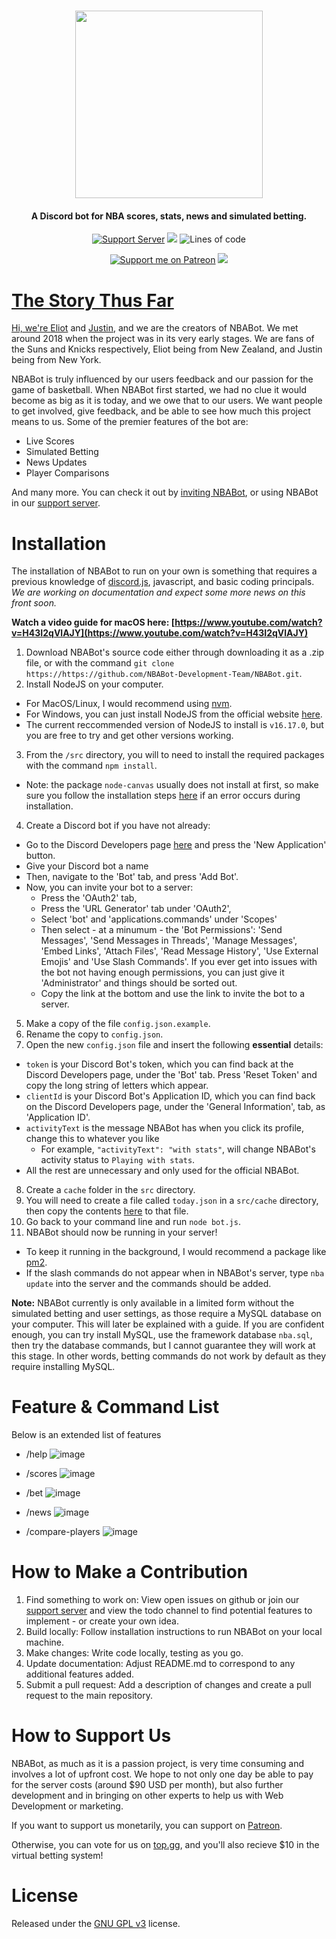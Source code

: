 <h1 align="center"><img src="https://i.imgur.com/mCr1gL0.png" width="300"></h1>

<h4 align="center">A Discord bot for NBA scores, stats, news and simulated betting.</h4>

<p align="center">
  <a href="https://discord.gg/njhVCmF"><img src="https://discordapp.com/api/guilds/547294716606021643/widget.png?style=shield" alt="Support Server"></a>
  <a href="https://top.gg/bot/544017840760422417"><img src="https://top.gg/api/widget/servers/544017840760422417.svg"></a>
  <img alt="Lines of code" src="https://img.shields.io/tokei/lines/github/eliotchignell/nbabot?&label=total%20lines">
</p>
<p align="center">
 <a href="https://patreon.com/nbabot"><img src="https://img.shields.io/endpoint.svg?url=https%3A%2F%2Fshieldsio-patreon.vercel.app%2Fapi%3Fusername%3Dnbabot%26type%3Dpatrons&style=flat" alt="Support me on Patreon" /></a>
  <a href="http://makeapullrequest.com">
    <img src="https://img.shields.io/badge/PRs-welcome-brightgreen.svg">
</p>

# The Story Thus Far
Hi, we're [Eliot](https://www.github.com/EliotChignell) and [Justin](https://www.github.com/freejstnalxndr), and we are the creators of NBABot. We met around 2018 when the project was in its very early stages. We are fans of the Suns and Knicks respectively, Eliot being from New Zealand, and Justin being from New York.

NBABot is truly influenced by our users feedback and our passion for the game of basketball. When NBABot first started, we had no clue it would become as big as it is today, and we owe that to our users. We want people to get involved, give feedback, and be able to see how much this project means to us.  Some of the premier features of the bot are:

 - Live Scores
 - Simulated Betting 
 - News Updates 
 - Player Comparisons

And many more. You can check it out by [inviting NBABot](https://discord.com/oauth2/authorize?client_id=544017840760422417&permissions=534723816512&scope=applications.commands%20bot), or using NBABot in our [support server](https://discord.gg/njhVCmF).

# Installation
The installation of NBABot to run on your own is something that requires a previous knowledge of [discord.js](https://discord.js.org/#/), javascript, and basic coding principals. *We are working on documentation and expect some more news on this front soon.*

__**Watch a video guide for macOS here: [https://www.youtube.com/watch?v=H43I2qVlAJY](https://www.youtube.com/watch?v=H43I2qVlAJY)**__

1. Download NBABot's source code either through downloading it as a .zip file, or with the command `git clone https://https://github.com/NBABot-Development-Team/NBABot.git`.
2. Install NodeJS on your computer.
- For MacOS/Linux, I would recommend using [nvm](https://github.com/nvm-sh/nvm).
- For Windows, you can just install NodeJS from the official website [here](https://nodejs.org/en/download/).
- The current reccommended version of NodeJS to install is `v16.17.0`, but you are free to try and get other versions working.
3. From the `/src` directory, you will to need to install the required packages with the command `npm install`.
- Note: the package `node-canvas` usually does not install at first, so make sure you follow the installation steps [here](https://github.com/Automattic/node-canvas) if an error occurs during installation.
4. Create a Discord bot if you have not already:
- Go to the Discord Developers page [here](http://discord.com/developers) and press the 'New Application' button.
- Give your Discord bot a name
- Then, navigate to the 'Bot' tab, and press 'Add Bot'.
- Now, you can invite your bot to a server:
  - Press the 'OAuth2' tab,
  - Press the 'URL Generator' tab under 'OAuth2',
  - Select 'bot' and 'applications.commands' under 'Scopes'
  - Then select - at a minumum - the 'Bot Permissions': 'Send Messages', 'Send Messages in Threads', 'Manage Messages', 'Embed Links', 'Attach Files', 'Read Message History', 'Use External Emojis' and 'Use Slash Commands'. If you ever get into issues with the bot not having enough permissions, you can just give it 'Administrator' and things should be sorted out.
  - Copy the link at the bottom and use the link to invite the bot to a server.
5. Make a copy of the file `config.json.example`.
6. Rename the copy to `config.json`.
7. Open the new `config.json` file and insert the following **essential** details:
- `token` is your Discord Bot's token, which you can find back at the Discord Developers page, under the 'Bot' tab. Press 'Reset Token' and copy the long string of letters which appear.
- `clientId` is your Discord Bot's Application ID, which you can find back on the Discord Developers page, under the 'General Information', tab, as 'Application ID'.
- `activityText` is the message NBABot has when you click its profile, change this to whatever you like
  - For example, `"activityText": "with stats"`, will change NBABot's activity status to `Playing with stats`.
- All the rest are unnecessary and only used for the official NBABot.
8. Create a `cache` folder in the `src` directory.
8. You will need to create a file called `today.json` in a `src/cache` directory, then copy the contents [here](http://data.nba.net/10s/prod/v2/today.json) to that file.
9. Go back to your command line and run `node bot.js`.
10. NBABot should now be running in your server!
- To keep it running in the background, I would recommend a package like [pm2](https://pm2.keymetrics.io).
- If the slash commands do not appear when in NBABot's server, type `nba update` into the server and the commands should be added.

**Note:** NBABot currently is only available in a limited form without the simulated betting and user settings, as those require a MySQL database on your computer. This will later be explained with a guide. If you are confident enough, you can try install MySQL, use the framework database `nba.sql`, then try the database commands, but I cannot guarantee they will work at this stage.
In other words, betting commands do not work by default as they require installing MySQL.
  
# Feature & Command List
Below is an extended list of features 
  
  - /help
![image](https://user-images.githubusercontent.com/98583013/218332097-5a4c1f3e-17ef-46f6-ab30-ee7ac1b02c0a.png)
  
 - /scores
![image](https://user-images.githubusercontent.com/98583013/218332251-327ce266-9a23-4f5d-8f2d-04d969bd4241.png)
  
 - /bet 
![image](https://user-images.githubusercontent.com/98583013/218332655-f3566e58-119d-410f-beba-53f0248d91f5.png)

 - /news
![image](https://user-images.githubusercontent.com/98583013/218332494-07eaba32-1c58-450c-adea-acdd3ab6917f.png)

 - /compare-players
 ![image](https://user-images.githubusercontent.com/98583013/218332571-5da0b2e2-e17b-4757-9211-b5d36a4d160e.png)


# How to Make a Contribution
1. Find something to work on: View open issues on github or join our [support server](https://discord.gg/njhVCmF) and view the todo channel to find potential features to implement - or create your own idea.
2. Build locally: Follow installation instructions to run NBABot on your local machine.
3. Make changes: Write code locally, testing as you go.
4. Update documentation: Adjust README.md to correspond to any additional features added.
5. Submit a pull request: Add a description of changes and create a pull request to the main repository.
  
# How to Support Us
NBABot, as much as it is a passion project, is very time consuming and involves a lot of upfront cost. We hope to not only one day be able to pay for the server costs (around $90 USD per month), but also further development and in bringing on other experts to help us with Web Development or marketing.

If you want to support us monetarily, you can support on [Patreon](https://www.patreon.com/nbabot).

Otherwise, you can vote for us on [top.gg](https://top.gg/bot/544017840760422417), and you'll also recieve $10 in the virtual betting system!

# License

Released under the [GNU GPL v3](https://www.gnu.org/licenses/gpl-3.0.en.html) license.
